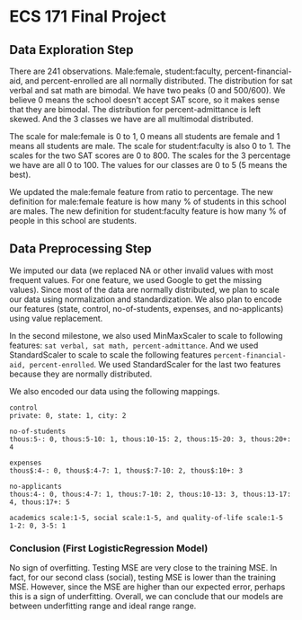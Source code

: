 # ECS 171 Final Project

## Data Exploration Step
There are 241 observations. Male:female, student:faculty, percent-financial-aid, and percent-enrolled are all normally distributed. The distribution for sat verbal and sat math are bimodal. We have two peaks (0 and 500/600). We believe 0 means the school doesn't accept SAT score, so it makes sense that they are bimodal. The distribution for percent-admittance is left skewed. And the 3 classes we have are all multimodal distributed.

The scale for male:female is 0 to 1, 0 means all students are female and 1 means all students are male. The scale for student:faculty is also 0 to 1. The scales for the two SAT scores are 0 to 800. The scales for the 3 percentage we have are all 0 to 100. The values for our classes are 0 to 5 (5 means the best).

We updated the male:female feature from ratio to percentage. The new definition for male:female feature is how many % of students in this school are males. The new definition for student:faculty feature is how many % of people in this school are students.

## Data Preprocessing Step
We imputed our data (we replaced NA or other invalid values with most frequent values. For one feature, we used Google to get the missing values). Since most of the data are normally distributed, we plan to scale our data using normalization and standardization. We also plan to encode our features (state, control, no-of-students, expenses, and no-applicants) using value replacement.

In the second milestone, we also used MinMaxScaler to scale to following features: `sat verbal, sat math, percent-admittance`. And we used StandardScaler to scale to scale the following features `percent-financial-aid, percent-enrolled`. We used StandardScaler for the last two features because they are normally distributed.

We also encoded our data using the following mappings.

```
control
private: 0, state: 1, city: 2

no-of-students
thous:5-: 0, thous:5-10: 1, thous:10-15: 2, thous:15-20: 3, thous:20+: 4

expenses
thous$:4-: 0, thous$:4-7: 1, thous$:7-10: 2, thous$:10+: 3

no-applicants
thous:4-: 0, thous:4-7: 1, thous:7-10: 2, thous:10-13: 3, thous:13-17: 4, thous:17+: 5

academics scale:1-5, social scale:1-5, and quality-of-life scale:1-5
1-2: 0, 3-5: 1
```

### Conclusion (First LogisticRegression Model)
No sign of overfitting. Testing MSE are very close to the training MSE.
In fact, for our second class (social), testing MSE is lower than the training MSE.
However, since the MSE are higher than our expected error, perhaps this is a sign of underfitting.
Overall, we can conclude that our models are between underfitting range and ideal range range.
